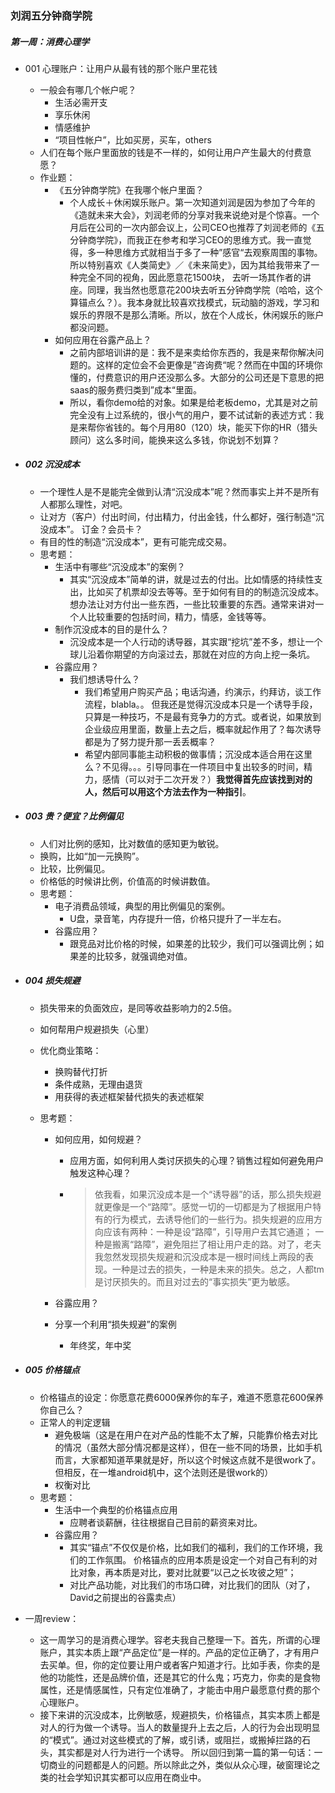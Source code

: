 ### 刘润五分钟商学院

##### 第一周：消费心理学

- 001 心理账户：让用户从最有钱的那个账户里花钱

  - 一般会有哪几个帐户呢？
    - 生活必需开支
    - 享乐休闲
    - 情感维护
    - “项目性帐户”，比如买房，买车，others
  - 人们在每个账户里面放的钱是不一样的，如何让用户产生最大的付费意愿？
  - 作业题：
    - 《五分钟商学院》在我哪个帐户里面？
      - 个人成长＋休闲娱乐账户。第一次知道刘润是因为参加了今年的《造就未来大会》，刘润老师的分享对我来说绝对是个惊喜。一个月后在公司的一次内部会议上，公司CEO也推荐了刘润老师的《五分钟商学院》，而我正在参考和学习CEO的思维方式。我一直觉得，多一种思维方式就相当于多了一种”感官“去观察周围的事物。所以特别喜欢《人类简史》／《未来简史》，因为其给我带来了一种完全不同的视角，因此愿意花1500块， 去听一场其作者的讲座。同理，我当然也愿意花200块去听五分钟商学院（哈哈，这个算锚点么？）。我本身就比较喜欢找模式，玩动脑的游戏，学习和娱乐的界限不是那么清晰。所以，放在个人成长，休闲娱乐的账户都没问题。
    - 如何应用在谷露产品上？
      - 之前内部培训讲的是：我不是来卖给你东西的，我是来帮你解决问题的。这样的定位会不会更像是”咨询费“呢？然而在中国的环境你懂的，付费意识的用户还没那么多。大部分的公司还是下意思的把saas的服务费归类到”成本“里面。
      - 所以，看你demo给的对象。如果是给老板demo，尤其是对之前完全没有上过系统的，很小气的用户，要不试试新的表述方式：我是来帮你省钱的。每个月用80（120）块，能买下你的HR（猎头顾问）这么多时间，能换来这么多钱，你说划不划算？

- ##### 002 沉没成本

  - 一个理性人是不是能完全做到认清“沉没成本”呢？然而事实上并不是所有人都那么理性，对吧。
  - 让对方（客户）付出时间，付出精力，付出金钱，什么都好，强行制造“沉没成本”。 订金？会员卡？
  - 有目的性的制造“沉没成本”，更有可能完成交易。
  - 思考题：
    - 生活中有哪些“沉没成本”的案例？
      - 其实“沉没成本”简单的讲，就是过去的付出。比如情感的持续性支出，比如买了机票却没去等等。至于如何有目的的制造沉没成本。想办法让对方付出一些东西，一些比较重要的东西。通常来讲对一个人比较重要的包括时间，精力，情感，金钱等等。
    - 制作沉没成本的目的是什么？
      - 沉没成本是一个人行动的诱导器，其实跟“挖坑”差不多，想让一个球儿沿着你期望的方向滚过去，那就在对应的方向上挖一条坑。
    - 谷露应用？
      - 我们想诱导什么？
        - 我们希望用户购买产品；电话沟通，约演示，约拜访，谈工作流程，blabla。。 但我还是觉得沉没成本只是一个诱导手段，只算是一种技巧，不是最有竞争力的方式。或者说，如果放到企业级应用里面，数量上去之后，概率就起作用了？每次诱导都是为了努力提升那一丢丢概率？
        - 希望内部同事能主动积极的做事情；沉没成本适合用在这里么？不见得。。。引导同事在一件项目中复出较多的时间，精力，感情（可以对于二次开发？）**我觉得首先应该找到对的人，然后可以用这个方法去作为一种指引**。

- ##### 003 贵？便宜？比例偏见

  - 人们对比例的感知，比对数值的感知更为敏锐。
  - 换购，比如“加一元换购”。
  - 比较，比例偏见。
  - 价格低的时候讲比例，价值高的时候讲数值。
  - 思考题：
    - 电子消费品领域，典型的用比例偏见的案例。
      - U盘，录音笔，内存提升一倍，价格只提升了一半左右。
    - 谷露应用？
      - 跟竞品对比价格的时候，如果差的比较少，我们可以强调比例；如果差的比较多，就强调绝对值。

- ##### 004 损失规避

  - 损失带来的负面效应，是同等收益影响力的2.5倍。

  - 如何帮用户规避损失（心里）

  - 优化商业策略：

    - 换购替代打折
    - 条件成熟，无理由退货
    - 用获得的表述框架替代损失的表述框架

  - 思考题：

    - 如何应用，如何规避？

      - 应用方面，如何利用人类讨厌损失的心理？销售过程如何避免用户触发这种心理？

      - > 依我看，如果沉没成本是一个“诱导器”的话，那么损失规避就更像是一个“路障”。感觉一切的一切都是为了根据用户特有的行为模式，去诱导他们的一些行为。损失规避的应用方向应该有两种：一种是设“路障”，引导用户去其它通道； 一种是搬离“路障”，避免阻拦了相让用户走的路。对了，老夫我忽然发现损失规避和沉没成本是一根时间线上两段的表现。一种是过去的损失，一种是未来的损失。总之，人都tm是讨厌损失的。而且对过去的“事实损失”更为敏感。

    - 谷露应用？

    - 分享一个利用“损失规避”的案例

      - 年终奖，年中奖

- ##### 005 价格锚点

  - 价格锚点的设定：你愿意花费6000保养你的车子，难道不愿意花600保养你自己么？
  - 正常人的判定逻辑
    - 避免极端（这是在用户在对产品的性能不太了解，只能靠价格去对比的情况（虽然大部分情况都是这样），但在一些不同的场景，比如手机而言，大家都知道苹果就是好，所以这个时候这点就不是很work了。但相反，在一堆android机中，这个法则还是很work的）
    - 权衡对比
  - 思考题：
    - 生活中一个典型的价格锚点应用
      - 应聘者谈薪酬，往往根据自己目前的薪资来对比。
    - 谷露应用？
      - 其实“锚点”不仅仅是价格，比如我们的福利，我们的工作环境，我们的工作氛围。 价格锚点的应用本质是设定一个对自己有利的对比对象，再本质是对比，要对比就要“以己之长攻彼之短”；
      - 对比产品功能，对比我们的市场口碑，对比我们的团队（对了，David之前提出的谷露卖点）

- 一周review：

  - 这一周学习的是消费心理学。容老夫我自己整理一下。首先，所谓的心理账户，其实本质上跟“产品定位”是一样的。产品的定位正确了，才有用户去买单。但，你的定位要让用户或者客户知道才行。比如手表，你卖的是他的功能性，还是品牌价值，还是其它的什么鬼；巧克力，你卖的是食物属性，还是情感属性，只有定位准确了，才能击中用户最愿意付费的那个心理账户。
  - 接下来讲的沉没成本，比例敏感，规避损失，价格锚点，其实本质上都是对人的行为做一个诱导。当人的数量提升上去之后，人的行为会出现明显的“模式”。通过对这些模式的了解，或引诱，或阻拦，或搬掉拦路的石头，其实都是对人行为进行一个诱导。 所以回归到第一篇的第一句话：一切商业的问题都是人的问题。所以除此之外，类似从众心理，破窗理论之类的社会学知识其实都可以应用在商业中。